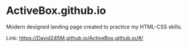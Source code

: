 # ActiveBox.github.io
 Modern designed landing page created to practice my HTML-CSS skills.
 
 Link: https://David245M.github.io/ActiveBox.github.io/#/
